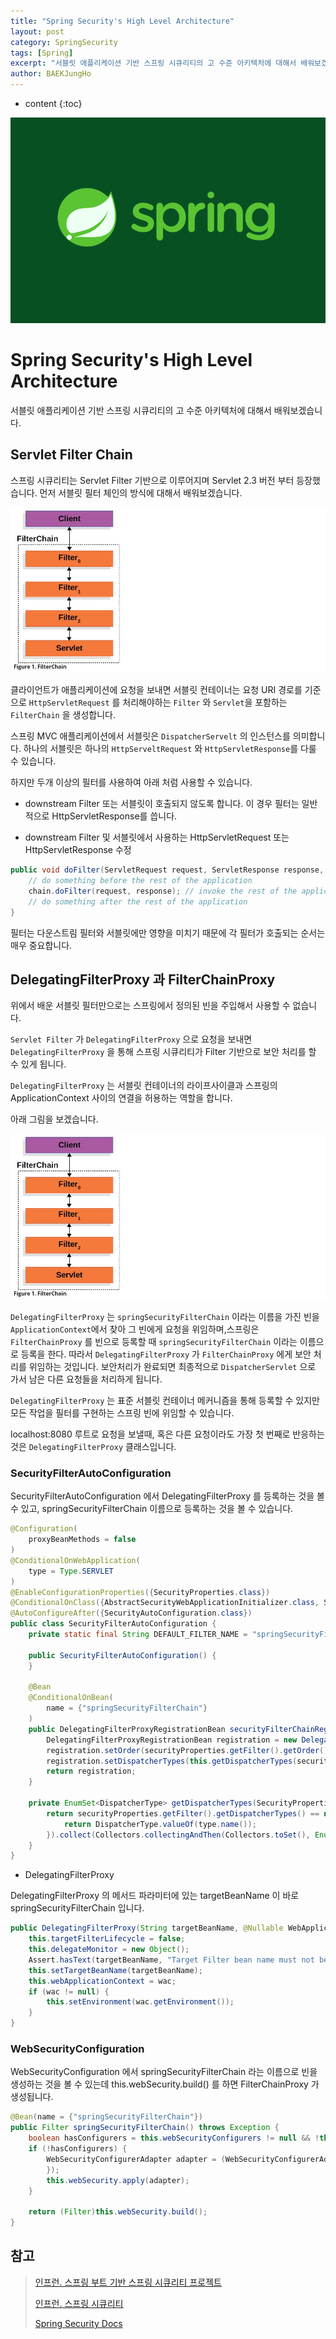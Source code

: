 ```yaml
---
title: "Spring Security's High Level Architecture"
layout: post
category: SpringSecurity
tags: [Spring]
excerpt: "서블릿 애플리케이션 기반 스프링 시큐리티의 고 수준 아키텍처에 대해서 배워보겠습니다."
author: BAEKJungHo
---
```


* content
{:toc}

![logo](/images/posts/logo/SPRING.jpg)

# Spring Security's High Level Architecture

서블릿 애플리케이션 기반 스프링 시큐리티의 고 수준 아키텍처에 대해서 배워보겠습니다.

## Servlet Filter Chain

스프링 시큐리티는 Servlet Filter 기반으로 이루어지며 Servlet 2.3 버전 부터 등장했습니다. 먼저 서블릿 필터 체인의 방식에 대해서 배워보겠습니다.

![filterchain](/images/posts/202102/filterchain.JPG)

클라이언트가 애플리케이션에 요청을 보내면 서블릿 컨테이너는 요청 URI 경로를 기준으로 `HttpServletRequest` 를 처리해야하는 `Filter` 와 `Servlet`을 포함하는 `FilterChain` 을 생성합니다.

스프링 MVC 애플리케이션에서 서블릿은 `DispatcherServelt` 의 인스턴스를 의미합니다. 하나의 서블릿은 하나의 `HttpServeltRequest` 와 `HttpServletResponse`를 다룰 수 있습니다.

하지만 두개 이상의 필터를 사용하여 아래 처럼 사용할 수 있습니다.


- downstream Filter 또는 서블릿이 호출되지 않도록 합니다. 이 경우 필터는 일반적으로 HttpServletResponse를 씁니다.

- downstream Filter 및 서블릿에서 사용하는 HttpServletRequest 또는 HttpServletResponse 수정


```java
public void doFilter(ServletRequest request, ServletResponse response, FilterChain chain) {
    // do something before the rest of the application
    chain.doFilter(request, response); // invoke the rest of the application
    // do something after the rest of the application
}
```

필터는 다운스트림 필터와 서블릿에만 영향을 미치기 때문에 각 필터가 호출되는 순서는 매우 중요합니다.

## DelegatingFilterProxy 과 FilterChainProxy

위에서 배운 서블릿 필터만으로는 스프링에서 정의된 빈을 주입해서 사용할 수 없습니다.

`Servlet Filter` 가 `DelegatingFilterProxy` 으로 요청을 보내면 `DelegatingFilterProxy` 을 통해 스프링 시큐리티가 Filter 기반으로 보안 처리를 할 수 있게 됩니다. 

`DelegatingFilterProxy` 는 서블릿 컨테이너의 라이프사이클과 스프링의 ApplicationContext 사이의 연결을 허용하는 역할을 합니다.

아래 그림을 보겠습니다.

![filterchain](/images/posts/202102/filterchain.JPG)

`DelegatingFilterProxy` 는 `springSecurityFilterChain` 이라는 이름을 가진 빈을 `ApplicationContext`에서 찾아 그 빈에게 요청을 위임하며,스프링은 `FilterChainProxy` 를 빈으로 등록할 때 `springSecurityFilterChain` 이라는 이름으로 등록을 한다. 따라서 `DelegatingFilterProxy` 가 `FilterChainProxy` 에게 보안 처리를 위임하는 것입니다. 보안처리가 완료되면 최종적으로 `DispatcherServlet` 으로 가서 남은 다른 요청들을 처리하게 됩니다.

`DelegatingFilterProxy` 는 표준 서블릿 컨테이너 메커니즘을 통해 등록할 수 있지만 모든 작업을 필터를 구현하는 스프링 빈에 위임할 수 있습니다.

localhost:8080 루트로 요청을 보낼때, 혹은 다른 요청이라도 가장 첫 번째로 반응하는 것은 `DelegatingFilterProxy` 클래스입니다.

### SecurityFilterAutoConfiguration

SecurityFilterAutoConfiguration 에서 DelegatingFilterProxy 를 등록하는 것을 볼 수 있고, springSecurityFilterChain 이름으로 등록하는 것을 볼 수 있습니다.

```java
@Configuration(
    proxyBeanMethods = false
)
@ConditionalOnWebApplication(
    type = Type.SERVLET
)
@EnableConfigurationProperties({SecurityProperties.class})
@ConditionalOnClass({AbstractSecurityWebApplicationInitializer.class, SessionCreationPolicy.class})
@AutoConfigureAfter({SecurityAutoConfiguration.class})
public class SecurityFilterAutoConfiguration {
    private static final String DEFAULT_FILTER_NAME = "springSecurityFilterChain";

    public SecurityFilterAutoConfiguration() {
    }

    @Bean
    @ConditionalOnBean(
        name = {"springSecurityFilterChain"}
    )
    public DelegatingFilterProxyRegistrationBean securityFilterChainRegistration(SecurityProperties securityProperties) {
        DelegatingFilterProxyRegistrationBean registration = new DelegatingFilterProxyRegistrationBean("springSecurityFilterChain", new ServletRegistrationBean[0]);
        registration.setOrder(securityProperties.getFilter().getOrder());
        registration.setDispatcherTypes(this.getDispatcherTypes(securityProperties));
        return registration;
    }

    private EnumSet<DispatcherType> getDispatcherTypes(SecurityProperties securityProperties) {
        return securityProperties.getFilter().getDispatcherTypes() == null ? null : (EnumSet)securityProperties.getFilter().getDispatcherTypes().stream().map((type) -> {
            return DispatcherType.valueOf(type.name());
        }).collect(Collectors.collectingAndThen(Collectors.toSet(), EnumSet::copyOf));
    }
}
```

- DelegatingFilterProxy

DelegatingFilterProxy 의 메서드 파라미터에 있는 targetBeanName 이 바로 springSecurityFilterChain 입니다.

```java
public DelegatingFilterProxy(String targetBeanName, @Nullable WebApplicationContext wac) {
    this.targetFilterLifecycle = false;
    this.delegateMonitor = new Object();
    Assert.hasText(targetBeanName, "Target Filter bean name must not be null or empty");
    this.setTargetBeanName(targetBeanName);
    this.webApplicationContext = wac;
    if (wac != null) {
        this.setEnvironment(wac.getEnvironment());
    }
}
```

### WebSecurityConfiguration

WebSecurityConfiguration 에서 springSecurityFilterChain 라는 이름으로 빈을 생성하는 것을 볼 수 있는데 this.webSecurity.build() 를 하면 FilterChainProxy 가 생성됩니다.

```java
@Bean(name = {"springSecurityFilterChain"})
public Filter springSecurityFilterChain() throws Exception {
    boolean hasConfigurers = this.webSecurityConfigurers != null && !this.webSecurityConfigurers.isEmpty();
    if (!hasConfigurers) {
        WebSecurityConfigurerAdapter adapter = (WebSecurityConfigurerAdapter)this.objectObjectPostProcessor.postProcess(new WebSecurityConfigurerAdapter() {
        });
        this.webSecurity.apply(adapter);
    }

    return (Filter)this.webSecurity.build();
}
```

## 참고

> [인프런. 스프링 부트 기반 스프링 시큐리티 프로젝트](#)
>
> [인프런. 스프링 시큐리티](#)
>
> [Spring Security Docs](https://docs.spring.io/spring-security/site/docs/current/reference/html5/#servlet-authentication-form)